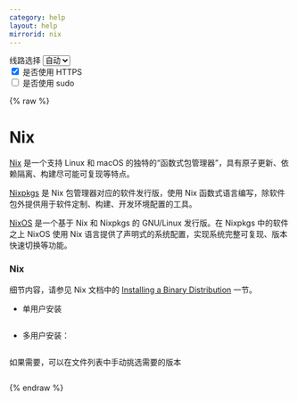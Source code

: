 ```yaml
---
category: help
layout: help
mirrorid: nix
---
```


<!-- 本 markdown 从 tuna/mirrorz-help-ng 自动生成，如需修改，请修改其对应部分 -->

<style>.z-help tmpl { display: none }</style>

<div class="z-wrap">
    <form class="z-form z-global" onchange="form_update(null)" onsubmit="return false">
        <div>
            <label for="e0a5cecb">线路选择</label>
            <select id="e0a5cecb" name="host">
                <option selected="selected" value="{{ site.url }}">自动</option>
                <option value="{{ site.urlv4 }}">IPv4</option>
                <option value="{{ site.urlv6 }}">IPv6</option>
            </select>
        </div>
        <div>
            <input id="144d763c" name="_scheme" type="checkbox" checked>
            <label for="144d763c">是否使用 HTTPS</label>
        </div>
        <div>
            <input id="4659e7da" name="_sudo" type="checkbox">
            <label for="4659e7da">是否使用 sudo</label>
        </div>
    </form>
</div>
{% raw %}
<div class="z-help"><h1>Nix</h1>
<p><a href="https://nixos.org/nix">Nix</a> 是一个支持 Linux 和 macOS 的独特的“函数式包管理器”，具有原子更新、依赖隔离、构建尽可能可复现等特点。</p>
<p><a href="https://nixos.org/nixpkgs">Nixpkgs</a> 是 Nix 包管理器对应的软件发行版，使用 Nix 函数式语言编写，除软件包外提供用于软件定制、构建、开发环境配置的工具。</p>
<p><a href="https://nixos.org">NixOS</a> 是一个基于 Nix 和 Nixpkgs 的 GNU/Linux 发行版。在 Nixpkgs 中的软件之上 NixOS 使用 Nix 语言提供了声明式的系统配置，实现系统完整可复现、版本快速切换等功能。</p>
<h3>Nix</h3>
<p>细节内容，请参见 Nix 文档中的 <a href="https://nixos.org/nix/manual/#ch-installing-binary">Installing a Binary Distribution</a> 一节。</p>
<ul>
<li>
<p>单用户安装<br/>
<div class="z-wrap"><form class="z-form" onchange="form_update(event)" onsubmit="return false"></form><pre class="z-code"></pre></div><tmpl z-lang="bash"><br/>
sh &lt;(curl {{endpoint}}/latest/install)<br/>
</tmpl></p>
</li>
<li>
<p>多用户安装：<br/>
<div class="z-wrap"><form class="z-form" onchange="form_update(event)" onsubmit="return false"></form><pre class="z-code"></pre></div><tmpl z-lang="bash"><br/>
sh &lt;(curl {{endpoint}}/latest/install) --daemon<br/>
</tmpl></p>
</li>
</ul>
<p>如果需要，可以在文件列表中手动挑选需要的版本</p>
<div class="z-wrap"><form class="z-form" onchange="form_update(event)" onsubmit="return false"></form><pre class="z-code"></pre></div><tmpl>
{{endpoint}}
</tmpl><script id="z-config" type="application/x-mirrorz-help">eyJfIjogIk5peCIsICJibG9jayI6IFsibml4Il0sICJpbnB1dCI6IHt9LCAibmFtZSI6ICJuaXgifQ==</script>
</div>

{% endraw %}

<script src="/static/js/mustache.js?{{ site.data['hash'] }}"></script>
<script src="/static/js/zdocs.js?{{ site.data['hash'] }}"></script>
